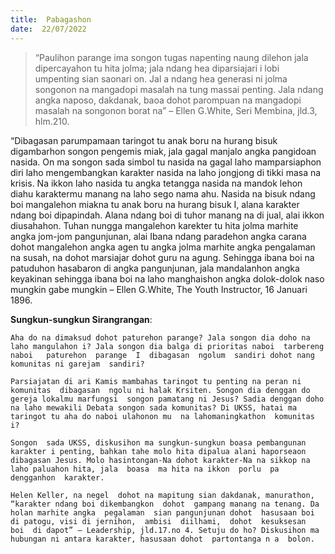 ```yaml
---
title:  Pabagashon
date:  22/07/2022
---
```


> <p></p>
> “Paulihon  parange  ima  songon  tugas  napenting naung  dilehon jala dipercayahon  tu hita jolma;  jala  ndang  hea diparsiajari  i lobi umpenting  sian  saonari  on. Jal a  ndang   hea  generasi  ni jolma  songonon  na  mangadopi  masalah na  tung  massai penting. Jala  ndang  angka naposo, dakdanak, baoa dohot parompuan  na mangadopi  masalah  na songonon  borat na” – Ellen G.White, Seri Membina, jld.3, hlm.210.

“Dibagasan  parumpamaan  taringot  tu  anak  boru  na hurang  bisuk digambarhon songon  pengemis  miak, jala gagal  manjalo angka pangidoan nasida. On ma songon sada simbol tu nasida na gagal laho mamparsiaphon diri laho mengembangkan karakter nasida na laho jongjong  di tikki  masa  na krisis.  Na ikkon  laho  nasida  tu angka  tetangga  nasida na mandok lehon diahu karaktermu  manang na laho sego nama ahu. Nasida na bisuk ndang  boi mangalehon  miakna  tu anak  boru na  hurang  bisuk I,  alana  karakter  ndang  boi dipapindah. Alana  ndang  boi  di tuhor  manang na di jual, alai ikkon diusahahon. Tuhan nungga mangalehon  karekter  tu hita  jolma  marhite  angka  jom-jom pangunjunan, alai Ibana ndang  paradehon angka carana dohot mangalehon angka agen tu angka jolma marhite angka pengalaman  na susah, na dohot marsiajar dohot guru na agung. Sehingga ibana boi na patuduhon  hasabaron  di angka  pangunjunan,  jala  mandalanhon  angka keyakinan  sehingga ibana boi na laho manghaishon angka dolok-dolok naso mungkin gabe mungkin – Ellen G.White, The Youth Instructor, 16 Januari 1896.

**Sungkun-sungkun Sirangrangan**:

`Aha do na dimaksud dohot paturehon parange? Jala songon dia doho na laho mangulahon i? Jala songon dia balga di prioritas naboi  tarbereng naboi   paturehon  parange  I  dibagasan  ngolum  sandiri dohot nang komunitas ni garejam  sandiri?`

`Parsiajatan di ari Kamis mambahas taringot tu penting na peran ni komunitas  dibagasan  ngolu ni halak Krsiten. Songon dia denggan do gereja lokalmu marfungsi  songon pamatang ni Jesus? Sadia denggan doho na laho mewakili Debata songon sada komunitas? Di UKSS, hatai ma taringot tu aha do naboi ulahonon mu  na lahomaningkathon  komunitas i?`

`Songon  sada UKSS, diskusihon ma sungkun-sungkun boasa pembangunan karakter i penting, bahkan tahe molo hita dipalua alani haporseaon dibagasan Jesus. Molo hasintongan-Na dohot karakter-Na na sikkop na laho paluahon hita, jala  boasa  ma hita na ikkon  porlu  pa dengganhon  karakter.`

`Helen Keller, na negel  dohot na mapitung sian dakdanak, manurathon, “karakter ndang boi dikembangkon  dohot  gampang manang na tenang. Da holan marhite angka  pegalaman  sian pangunjunan dohot  hasusaan boi di patogu, visi di jernihon,  ambisi  diilhami,  dohot  kesuksesan  boi  di dapot” – Leadership, jld.17.no 4. Setuju do ho? Diskusihon ma hubungan ni antara karakter, hasusaan dohot  partontanga n a  bolon.`